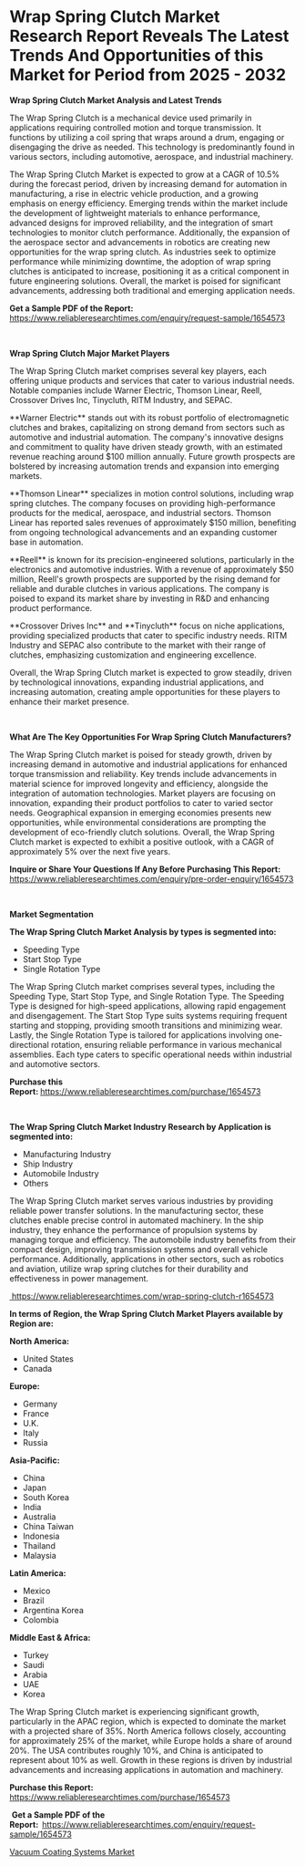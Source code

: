 <p><h1>Wrap Spring Clutch Market Research Report Reveals The Latest Trends And Opportunities of this Market for Period from 2025 - 2032</h1></p><p><strong>Wrap Spring Clutch Market Analysis and Latest Trends</strong></p>
<p><p>The Wrap Spring Clutch is a mechanical device used primarily in applications requiring controlled motion and torque transmission. It functions by utilizing a coil spring that wraps around a drum, engaging or disengaging the drive as needed. This technology is predominantly found in various sectors, including automotive, aerospace, and industrial machinery. </p><p>The Wrap Spring Clutch Market is expected to grow at a CAGR of 10.5% during the forecast period, driven by increasing demand for automation in manufacturing, a rise in electric vehicle production, and a growing emphasis on energy efficiency. Emerging trends within the market include the development of lightweight materials to enhance performance, advanced designs for improved reliability, and the integration of smart technologies to monitor clutch performance. Additionally, the expansion of the aerospace sector and advancements in robotics are creating new opportunities for the wrap spring clutch. As industries seek to optimize performance while minimizing downtime, the adoption of wrap spring clutches is anticipated to increase, positioning it as a critical component in future engineering solutions. Overall, the market is poised for significant advancements, addressing both traditional and emerging application needs.</p></p>
<p><strong>Get a Sample PDF of the Report:&nbsp;</strong> <a href="https://www.reliableresearchtimes.com/enquiry/request-sample/1654573?utm_campaign=2179&utm_medium=2&utm_source=Github&utm_content=ia&utm_term=23022025&utm_id=wrap-spring-clutch">https://www.reliableresearchtimes.com/enquiry/request-sample/1654573</a></p>
<p>&nbsp;</p>
<p><strong>Wrap Spring Clutch Major Market Players</strong></p>
<p><p>The Wrap Spring Clutch market comprises several key players, each offering unique products and services that cater to various industrial needs. Notable companies include Warner Electric, Thomson Linear, Reell, Crossover Drives Inc, Tinycluth, RITM Industry, and SEPAC.</p><p>**Warner Electric** stands out with its robust portfolio of electromagnetic clutches and brakes, capitalizing on strong demand from sectors such as automotive and industrial automation. The company's innovative designs and commitment to quality have driven steady growth, with an estimated revenue reaching around $100 million annually. Future growth prospects are bolstered by increasing automation trends and expansion into emerging markets.</p><p>**Thomson Linear** specializes in motion control solutions, including wrap spring clutches. The company focuses on providing high-performance products for the medical, aerospace, and industrial sectors. Thomson Linear has reported sales revenues of approximately $150 million, benefiting from ongoing technological advancements and an expanding customer base in automation.</p><p>**Reell** is known for its precision-engineered solutions, particularly in the electronics and automotive industries. With a revenue of approximately $50 million, Reell's growth prospects are supported by the rising demand for reliable and durable clutches in various applications. The company is poised to expand its market share by investing in R&D and enhancing product performance.</p><p>**Crossover Drives Inc** and **Tinycluth** focus on niche applications, providing specialized products that cater to specific industry needs. RITM Industry and SEPAC also contribute to the market with their range of clutches, emphasizing customization and engineering excellence.</p><p>Overall, the Wrap Spring Clutch market is expected to grow steadily, driven by technological innovations, expanding industrial applications, and increasing automation, creating ample opportunities for these players to enhance their market presence.</p></p>
<p>&nbsp;</p>
<p><strong>What Are The Key Opportunities For Wrap Spring Clutch Manufacturers?</strong></p>
<p><p>The Wrap Spring Clutch market is poised for steady growth, driven by increasing demand in automotive and industrial applications for enhanced torque transmission and reliability. Key trends include advancements in material science for improved longevity and efficiency, alongside the integration of automation technologies. Market players are focusing on innovation, expanding their product portfolios to cater to varied sector needs. Geographical expansion in emerging economies presents new opportunities, while environmental considerations are prompting the development of eco-friendly clutch solutions. Overall, the Wrap Spring Clutch market is expected to exhibit a positive outlook, with a CAGR of approximately 5% over the next five years.</p></p>
<p><strong>Inquire or Share Your Questions If Any Before Purchasing This Report:</strong> <a href="https://www.reliableresearchtimes.com/enquiry/pre-order-enquiry/1654573?utm_campaign=2179&utm_medium=2&utm_source=Github&utm_content=ia&utm_term=23022025&utm_id=wrap-spring-clutch">https://www.reliableresearchtimes.com/enquiry/pre-order-enquiry/1654573</a></p>
<p>&nbsp;</p>
<p><strong>Market Segmentation</strong></p>
<p><strong>The Wrap Spring Clutch Market Analysis by types is segmented into:</strong></p>
<p><ul><li>Speeding Type</li><li>Start Stop Type</li><li>Single Rotation Type</li></ul></p>
<p><p>The Wrap Spring Clutch market comprises several types, including the Speeding Type, Start Stop Type, and Single Rotation Type. The Speeding Type is designed for high-speed applications, allowing rapid engagement and disengagement. The Start Stop Type suits systems requiring frequent starting and stopping, providing smooth transitions and minimizing wear. Lastly, the Single Rotation Type is tailored for applications involving one-directional rotation, ensuring reliable performance in various mechanical assemblies. Each type caters to specific operational needs within industrial and automotive sectors.</p></p>
<p><strong>Purchase this Report:&nbsp;</strong><a href="https://www.reliableresearchtimes.com/purchase/1654573?utm_campaign=2179&utm_medium=2&utm_source=Github&utm_content=ia&utm_term=23022025&utm_id=wrap-spring-clutch">https://www.reliableresearchtimes.com/purchase/1654573</a></p>
<p>&nbsp;</p>
<p><strong>The Wrap Spring Clutch Market Industry Research by Application is segmented into:</strong></p>
<p><ul><li>Manufacturing Industry</li><li>Ship Industry</li><li>Automobile Industry</li><li>Others</li></ul></p>
<p><p>The Wrap Spring Clutch market serves various industries by providing reliable power transfer solutions. In the manufacturing sector, these clutches enable precise control in automated machinery. In the ship industry, they enhance the performance of propulsion systems by managing torque and efficiency. The automobile industry benefits from their compact design, improving transmission systems and overall vehicle performance. Additionally, applications in other sectors, such as robotics and aviation, utilize wrap spring clutches for their durability and effectiveness in power management.</p></p>
<p><a href="https://www.reliableresearchtimes.com/wrap-spring-clutch-r1654573?utm_campaign=2179&utm_medium=2&utm_source=Github&utm_content=ia&utm_term=23022025&utm_id=wrap-spring-clutch">&nbsp;https://www.reliableresearchtimes.com/wrap-spring-clutch-r1654573</a></p>
<p><strong>In terms of Region, the Wrap Spring Clutch Market Players available by Region are:</strong></p>
<p>
    <p> <strong> North America: </strong>
        <ul>
            <li>United States</li>
            <li>Canada</li>
        </ul>
        </p> 
    <p> <strong> Europe: </strong>
        <ul>
            <li>Germany</li>
            <li>France</li>
            <li>U.K.</li>
            <li>Italy</li>
            <li>Russia</li>
        </ul>
        </p> 
    <p> <strong> Asia-Pacific: </strong>
        <ul>
            <li>China</li>
            <li>Japan</li>
            <li>South Korea</li>
            <li>India</li>
            <li>Australia</li>
            <li>China Taiwan</li>
            <li>Indonesia</li>
            <li>Thailand</li>
            <li>Malaysia</li>
        </ul>
        </p> 
    <p> <strong> Latin America: </strong>
        <ul>
            <li>Mexico</li>
            <li>Brazil</li>
            <li>Argentina Korea</li>
            <li>Colombia</li>
        </ul>
        </p> 
    <p> <strong> Middle East & Africa: </strong>
        <ul>
            <li>Turkey</li>
            <li>Saudi</li>
            <li>Arabia</li>
            <li>UAE</li>
            <li>Korea</li>
        </ul>
    </p>
    </p>
<p><p>The Wrap Spring Clutch market is experiencing significant growth, particularly in the APAC region, which is expected to dominate the market with a projected share of 35%. North America follows closely, accounting for approximately 25% of the market, while Europe holds a share of around 20%. The USA contributes roughly 10%, and China is anticipated to represent about 10% as well. Growth in these regions is driven by industrial advancements and increasing applications in automation and machinery.</p></p>
<p><strong>Purchase this Report: </strong><a href="https://www.reliableresearchtimes.com/purchase/1654573?utm_campaign=2179&utm_medium=2&utm_source=Github&utm_content=ia&utm_term=23022025&utm_id=wrap-spring-clutch">https://www.reliableresearchtimes.com/purchase/1654573</a></p>
<p>&nbsp;<strong>Get a Sample PDF of the Report:&nbsp;&nbsp;</strong><a href="https://www.reliableresearchtimes.com/enquiry/request-sample/1654573?utm_campaign=2179&utm_medium=2&utm_source=Github&utm_content=ia&utm_term=23022025&utm_id=wrap-spring-clutch">https://www.reliableresearchtimes.com/enquiry/request-sample/1654573</a></p>
<p><strong></strong></p>
<p><p><a href="https://github.com/gerdabatiskzv9/Market-Research-Report-List-1/blob/main/vacuum-coating-systems-market.md?utm_campaign=2179&utm_medium=2&utm_source=Github&utm_content=ia&utm_term=23022025&utm_id=wrap-spring-clutch">Vacuum Coating Systems Market</a></p></p>